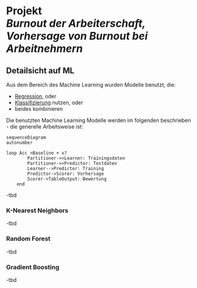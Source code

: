 # Projekt <br><i>Burnout der Arbeiterschaft, <br>Vorhersage von Burnout bei Arbeitnehmern</i>


## Detailsicht auf ML

Aus dem Bereich des Machine Learning wurden Modelle benutzt, die:

- [Regression](https://de.wikipedia.org/wiki/Regressionsanalyse), oder 
- [Klassifizierung](https://de.wikipedia.org/wiki/Klassifizierung) nutzen, oder
- beides kombinieren



Die benutzten Machine Learning Modelle werden im folgenden beschrieben - die generelle Arbeitsweise ist: 

```mermaid
sequenceDiagram
autonumber

loop Acc >Baseline + x?
        Partitioner->>Learner: Trainingsdaten
        Partitioner->>Predictor: Testdaten
        Learner-->Predictor: Training
        Predictor->Scorer: Vorhersage
        Scorer->TableOutput: Bewertung
    end
```


-tbd

### K-Nearest Neighbors
-tbd

### Random Forest

-tbd
### Gradient Boosting

-tbd